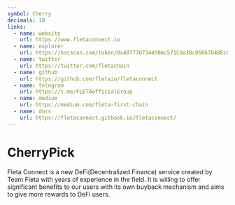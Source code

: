 ```yaml
---
symbol: Cherry
decimals: 18
links:
  - name: website
    url: https://www.fletaconnect.io
  - name: explorer
    url: https://bscscan.com/token/0x487770734490Ac571Cda3Bc06067048EcC5cAa4e
  - name: twitter
    url: https://twitter.com/fletachain
  - name: github
    url: https://github.com/fletaio/fletaconnect
  - name: telegram
    url: https://t.me/FLETAofficialGroup
  - name: medium
    url: https://medium.com/fleta-first-chain
  - name: docs
    url: https://fletaconnect.gitbook.io/fletaconnect/
---
```


# CherryPick

Fleta Connect is a new DeFi(Decentralized Finance) service created by Team Fleta with years of experience in the field. It is willing to offer significant benefits to our users with its own buyback mechanism and aims to give more rewards to DeFi users.
